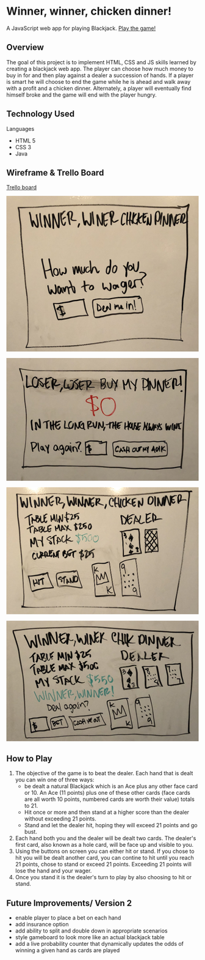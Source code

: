 # Winner, winner, chicken dinner!

A JavaScript web app for playing Blackjack. [Play the game!](https://agitated-hamilton-7856ff.netlify.com)

## Overview

The goal of this project is to implement HTML, CSS and JS skills learned by creating a blackjack web app. The player can choose how much money to buy in for and then play against a dealer a succession of hands. If a player is smart he will choose to end the game while he is ahead and walk away with a profit and a chicken dinner. Alternately, a player will eventually find himself broke and the game will end with the player hungry.

## Technology Used

Languages

- HTML 5
- CSS 3
- Java

## Wireframe & Trello Board

[Trello board](https://trello.com/b/1CzxLqAz)

![wf of start screen](assets/images/wwcd_wf1.jpg)

![wf of gameplay screen](assets/images/wwcd_wf2.jpg)

![wf of winning hand](assets/images/wwcd_wf3.jpg)

![wf of going broke](assets/images/wwcd_wf4.jpg)

## How to Play

1. The objective of the game is to beat the dealer. Each hand that is dealt you can win one of three ways:
   - be dealt a natural Blackjack which is an Ace plus any other face card or 10. An Ace (11 points) plus one of these other cards (face cards are all worth 10 points, numbered cards are worth their value) totals to 21.
   - Hit once or more and then stand at a higher score than the dealer without exceeding 21 points.
   - Stand and let the dealer hit, hoping they will exceed 21 points and go bust.
2. Each hand both you and the dealer will be dealt two cards. The dealer's first card, also known as a hole card, will be face up and visible to you.
3. Using the buttons on screen you can either hit or stand. If you chose to hit you will be dealt another card, you can contine to hit until you reach 21 points, chose to stand or exceed 21 points. Exceeding 21 points will lose the hand and your wager.
4. Once you stand it is the dealer's turn to play by also choosing to hit or stand.

## Future Improvements/ Version 2

- enable player to place a bet on each hand
- add insurance option
- add ability to split and double down in appropriate scenarios
- style gameboard to look more like an actual blackjack table
- add a live probability counter that dynamically updates the odds of winning a given hand as cards are played
